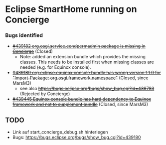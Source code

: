 # Eclipse SmartHome running on Concierge

### Bugs identified

* ~~[#439182 org.osgi.service.condpermadmin package is missing in Concierge](https://bugs.eclipse.org/bugs/show_bug.cgi?id=439182)~~ (Closed)
  * Note: added an extension bundle which provides the missing classes. This needs to be installed first when missing classes are needed (e.g. for Equinox console).
* ~~[#439180 org.eclipse.equinox.console bundle has wrong version 1.1.0 for "Import-Package: org.osgi.framework.namespace"](https://bugs.eclipse.org/bugs/show_bug.cgi?id=439180)~~ (Closed, since MarsM3)
  * see also ~~https://bugs.eclipse.org/bugs/show_bug.cgi?id=438783~~ (Rejected by Concierge)
* ~~[#439445 Equinox console bundle has hard dependency to Equinox framework and not to supplement bundle](https://bugs.eclipse.org/bugs/show_bug.cgi?id=439445)~~ (Closed, since MarsM3)

## TODO

* Link auf start_concierge_debug.sh hinterlegen
* Bugs: https://bugs.eclipse.org/bugs/show_bug.cgi?id=439180
